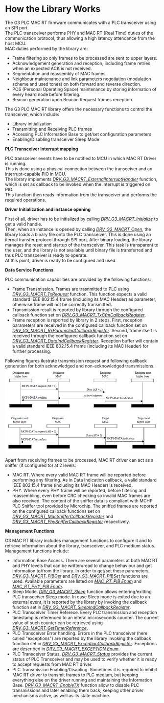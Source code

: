 # How the Library Works

The G3 PLC MAC RT firmware communicates with a PLC transceiver using an SPI port.   
The PLC transceiver performs PHY and MAC RT (Real Time) duties of the communication protocol, thus allowing a high latency attendance from the host MCU.   
MAC duties performed by the library are:
- Frame filtering so only frames to be processed are sent to upper layers.
- Acknowledgement generation and reception, including frame retries when an expected ACK is not received.
- Segmentation and reassembly of MAC frames.
- Neighbour maintenance and link parameters negotiation (modulation scheme and used tones) on both forward and reverse direction.
- POS (Personal Operating Space) maintenance by storing information of every heard node before filtering.
- Beacon generation upon Beacon Request frames reception.

The G3 PLC MAC RT library offers the necessary functions to control the transceiver, which include:
- Library initialization
- Transmitting and Receiving PLC frames
- Accessing PLC Information Base to get/set configuration parameters
- Enabling/Disabling transceiver Sleep Mode

**PLC Transceiver Interrupt mapping**

PLC transceiver events have to be notified to MCU in which MAC RT Driver is running.   
This is done using a physical connection between the transceiver and an interrupt-capable PIO in MCU.   
The library implements [*DRV_G3_MACRT_ExternalInterruptHandler*](GUID-0582DE0E-C854-4C96-BA08-C165BF90A15F.html) function, which is set as callback to be invoked when the interrupt is triggered on PIO.   
This function then reads information from the transceiver and performs the required operations.

**Driver Initialization and instance opening**

First of all, driver has to be initialized by calling [*DRV_G3_MACRT_Initialize*](GUID-8D6705DB-D96A-4786-9724-F6B586F876B7.html) to get a valid handle.   
Then, when an instance is opened by calling [*DRV_G3_MACRT_Open*](GUID-CFC0A3D7-6B3D-4D47-A061-7314346BFFCF.html), the library loads a binary file onto the PLC transceiver. This is done using an iternal transfer protocol through SPI port. After binary loading, the library manages the reset and startup of the transceiver. This task is transparent to the user, and the library is not available until binary file is transferred and thus PLC transceiver is ready to operate.   
At this point, driver is ready to be configured and used.

**Data Service Functions**

PLC communication capabilities are provided by the following functions:
- Frame Transmission. Frames are trasnmitted to PLC using [*DRV_G3_MACRT_TxRequest*](GUID-0C474247-A02D-4DAA-B7CA-976F25A16403.html) function. This function expects a valid standard IEEE 802.15.4 frame (including its MAC Header) as parameter, otherwise frame will not be correctly transmitted.
- Transmission result is reported by library through the configured callback function set on [*DRV_G3_MACRT_TxCfmCallbackRegister*](GUID-7696B688-2CF7-4EC3-BAA2-FE442F8A9CA3.html).
- Frame reception is reported by library in 2 steps. First, reception parameters are received in the configured callback function set on [*DRV_G3_MACRT_RxParamsIndCallbackRegister*](GUID-292AE054-43EB-4942-A030-F4D2A2F55F87.html). Second, frame itself is received through the configured callback function set on [*DRV_G3_MACRT_DataIndCallbackRegister*](GUID-E254FA9C-1F59-4868-98F7-97FC767992D1.html). Reception buffer will contain a valid standard IEEE 802.15.4 frame (including its MAC Header) for further processing.

Following figures ilustrate transmission request and following callback generation for both acknowledged and non-acknowledged transmissions.   
![MACRT_acknowledged_transmission](GUID-1148B707-471D-4621-8F75-43E0DCFA3050-low.png "MAC RT Trasnsmission and related events (ACK requested)")
![MACRT_non_acknowledged_transmission](GUID-9B945C78-A4F3-498E-BFD6-50B11CE595D5-low.png "MAC RT Trasnsmission and related events (ACK not requested)")

Apart from receiving frames to be processed, MAC RT driver can act as a sniffer (if configured to) at 2 levels:
- MAC RT. Where every valid MAC RT frame will be reported before performing any filtering. As in Data Indication callback, a valid standard IEEE 802.15.4 frame (including its MAC Header) is received.
- PHY. Where every PHY frame will be reported, before filtering and reassembling, even before CRC checking so invalid MAC frames are also received. The content of the sniffer data is compliant with MCHP PLC Sniffer tool provided by Microchip.
The sniffed frames are reported on the configured callback functions set on [*DRV_G3_MACRT_MacSnifferCallbackRegister*](GUID-D8DBD579-20F6-4CBF-BA28-FCB386F1E9B8.html) and [*DRV_G3_MACRT_PhySnifferCallbackRegister*](GUID-791DBB8A-FE97-43D1-AD04-41B7AE192649.html) respectively.

**Management Functions**

G3 MAC RT library includes management functions to configure it and to retrieve information about the library, transceiver, and PLC medium status.   
Management functions include:
- Information Base Access. There are several parameters at both MAC RT and PHY levels that can be written/read to change behaviour and get information to/from the library. In order to get/set these parameters, [*DRV_G3_MACRT_PIBGet*](GUID-39692EBF-C9ED-41F6-A1BB-52B76247E293.html) and [*DRV_G3_MACRT_PIBSet*](GUID-C38AD3F4-CA6C-48DE-A6A1-28C18B778318.html) functions are used. Available parameters are listed on [*MAC_RT_PIB Enum*](GUID-77BA9E16-C16A-44AB-9E1F-D3AB7430198A.html) and [*MAC_RT_PHY_PIB Enum*](GUID-DCDFA2E5-435B-474F-9824-D4D6B42D70DF.html).
- Sleep Mode. [*DRV_G3_MACRT_Sleep*](GUID-93531DF8-21C2-4F4D-9540-60E4867FAF8F.html) function allows entering/exitting PLC transceiver Sleep mode. In case Sleep mode is exited due to an external event, it is reported by the library by invoking the callback function set in [*DRV_G3_MACRT_SleepIndCallbackRegister*](GUID-1D099440-709D-4D2E-AE2C-163F5D2415CE.html).
- PLC Transceiver Timer Referece. Every PLC transmission and reception timestamp is referenced to an interal microseconds counter. The current value of such counter can be retrieved using [*DRV_G3_MACRT_GetTimerReference*](GUID-F3DA568F-1791-4DD6-9397-5528439DEEEE.html).
- PLC Transceiver Error handling. Errors in the PLC transceiver (here called "exceptions") are reported by the library invoking the callback function set in [*DRV_G3_MACRT_ExceptionCallbackRegister*](GUID-517695B0-A450-411B-8033-B8B837C26FD3.html). Exceptions are described in [*DRV_G3_MACRT_EXCEPTION Enum*](GUID-55498A05-5BFD-4A23-8F82-57F0C6736476.html).
- PLC Transceiver Status. [*DRV_G3_MACRT_Status*](GUID-96988540-2CDE-43E3-B49A-FED2B49DEA37.html) provides the current status of PLC Transceiver and may be used to verify whether it is ready to accept requests from MAC RT driver.
- PLC Transmission Enabling/Disabling. Sometimes it is required to inhibit MAC RT driver to transmit frames to PLC medium, but keeping everything else on the driver running and maintaining the Information Base. [*DRV_G3_MACRT_EnableTX*](GUID-C878A278-A038-469F-AA4E-717F236F2131.html) function allow to disable PLC transmissions and later enabling them back, keeping other driver mechanisms active, as well as its state machine.
